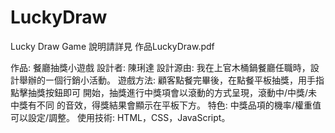 # LuckyDraw
Lucky Draw Game
說明請詳見 作品LuckyDraw.pdf

作品: 餐廳抽獎小遊戲
設計者: 陳琍達
設計源由: 我在上官木桶鍋餐廳任職時，設計舉辦的㇐個行銷小活動。
遊戲方法: 顧客點餐完畢後，在點餐平板抽獎，用手指點擊抽獎按鈕即可
開始，抽獎進行中獎項會以滾動的方式呈現，滾動中/中獎/未中獎有不同
的音效，得獎結果會顯示在平板下方。
特色: 中獎品項的機率/權重值可以設定/調整。
使用技術: HTML，CSS，JavaScript。
